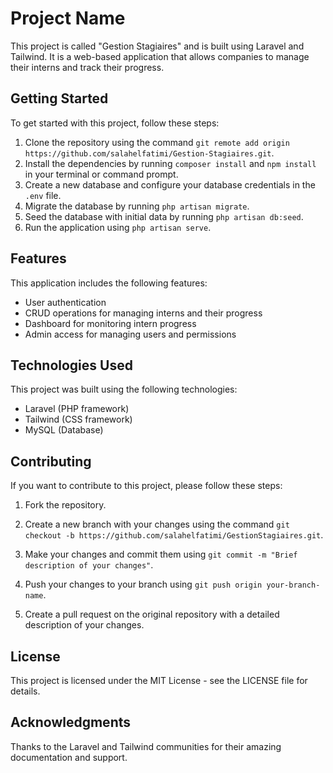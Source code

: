 # Project Name

This project is called "Gestion Stagiaires" and is built using Laravel and Tailwind. It is a web-based application that allows companies to manage their interns and track their progress.

## Getting Started

To get started with this project, follow these steps:

1. Clone the repository using the command `git remote add origin https://github.com/salahelfatimi/Gestion-Stagiaires.git`.
2. Install the dependencies by running `composer install` and `npm install` in your terminal or command prompt.
3. Create a new database and configure your database credentials in the `.env` file.
4. Migrate the database by running `php artisan migrate`.
5. Seed the database with initial data by running `php artisan db:seed`.
6. Run the application using `php artisan serve`.

## Features

This application includes the following features:

- User authentication
- CRUD operations for managing interns and their progress
- Dashboard for monitoring intern progress
- Admin access for managing users and permissions

## Technologies Used

This project was built using the following technologies:

- Laravel (PHP framework)
- Tailwind (CSS framework)
- MySQL (Database)

## Contributing

If you want to contribute to this project, please follow these steps:

1. Fork the repository.
2. Create a new branch with your changes using the command `git checkout -b https://github.com/salahelfatimi/GestionStagiaires.git`.

3. Make your changes and commit them using `git commit -m "Brief description of your changes"`.
4. Push your changes to your branch using `git push origin your-branch-name`.
5. Create a pull request on the original repository with a detailed description of your changes.

## License

This project is licensed under the MIT License - see the LICENSE file for details.

## Acknowledgments

Thanks to the Laravel and Tailwind communities for their amazing documentation and support.
